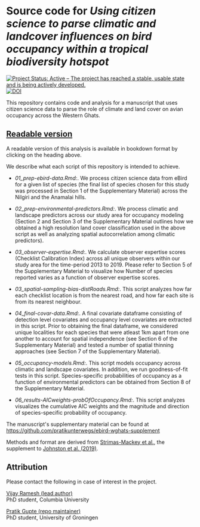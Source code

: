 # Source code for _Using citizen science to parse climatic and landcover influences on bird occupancy within a tropical biodiversity hotspot_

<!-- badges: start -->
  [![Project Status: Active – The project has reached a stable, usable state and is being actively developed.](https://www.repostatus.org/badges/latest/active.svg)](https://www.repostatus.org/#active)
  [![DOI](https://zenodo.org/badge/DOI/10.5281/zenodo.4393647.svg)](https://doi.org/10.5281/zenodo.4393647)
<!-- badges: end -->

This repository contains code and analysis for a manuscript that uses citizen science data to parse the role of climate and land cover on avian occupancy across the Western Ghats.

## [Readable version](https://pratikunterwegs.github.io/eBirdOccupancy/)

A readable version of this analysis is available in bookdown format by clicking on the heading above.

We describe what each script of this repository is intended to achieve.

- _01_prep-ebird-data.Rmd:_. We process citizen science data from eBird for a given list of species (the final list of species chosen for this study was processed in Section 1 of the Supplementary Material) across the Nilgiri and the Anamalai hills. 

- _02_prep-environmental-predictors.Rmd:_. We process climatic and landscape predictors across our study area for occupancy modeling (Section 2 and Section 3 of the Supplementary Material outlines how we obtained a high resolution land cover classification used in the above script as well as analyzing spatial autocorrelation among climatic predictors).  

- _03_observer-expertise.Rmd:_. We calculate observer expertise scores (Checklist Calibration Index) across all unique observers within our study area for the time-period 2013 to 2019. Please refer to Section 5 of the Supplementary Material to visualize how Number of species reported varies as a function of observer expertise scores.  

- _03_spatial-sampling-bias-distRoads.Rmd:_. This script analyzes how far each checklist location is from the nearest road, and how far each site is from its nearest neighbour.  

- _04_final-covar-data.Rmd:_. A final covariate dataframe consisting of detection level covariates and occupancy level covariates are extracted in this script. Prior to obtaining the final dataframe, we considered unique localities for each species that were atleast 1km apart from one another to account for spatial independence (see Section 6 of the Supplementary Material) and tested a number of spatial thinning approaches (see Section 7 of the Supplementary Material).  

- _05_occupancy-models.Rmd:_. This script models occupancy across climatic and landscape covariates. In addition, we run goodness-of-fit tests in this script. Species-specific probabilities of occupancy as a function of environmental predictors can be obtained from Section 8 of the Supplementary Material.  

- _06_results-AICweights-probOfOccupancy.Rmd:_. This script analyzes visualizes the cumulative AIC weights and the magnitude and direction of species-specific probability of occupancy.  

The manuscript's supplementary material can be found at https://github.com/pratikunterwegs/ebird-wghats-supplement  

Methods and format are derived from [Strimas-Mackey et al.](https://cornelllabofornithology.github.io/ebird-best-practices/), the supplement to [Johnston et al. (2019)](https://www.biorxiv.org/content/10.1101/574392v1).

## Attribution

Please contact the following in case of interest in the project.

[Vijay Ramesh (lead author)](https://evolecol.weebly.com/)  
PhD student, Columbia University

[Pratik Gupte (repo maintainer)](https://github.com/pratikunterwegs)  
PhD student, University of Groningen  
